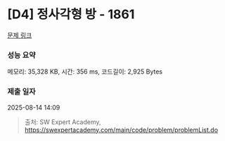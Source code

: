 # [D4] 정사각형 방 - 1861 

[문제 링크](https://swexpertacademy.com/main/code/problem/problemDetail.do?contestProbId=AV5LtJYKDzsDFAXc) 

### 성능 요약

메모리: 35,328 KB, 시간: 356 ms, 코드길이: 2,925 Bytes

### 제출 일자

2025-08-14 14:09



> 출처: SW Expert Academy, https://swexpertacademy.com/main/code/problem/problemList.do